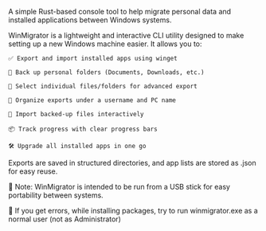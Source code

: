 A simple Rust-based console tool to help migrate personal data and installed applications between Windows systems.

WinMigrator is a lightweight and interactive CLI utility designed to make setting up a new Windows machine easier. It allows you to:

    ✅ Export and import installed apps using winget

    📁 Back up personal folders (Documents, Downloads, etc.)

    🎯 Select individual files/folders for advanced export

    💾 Organize exports under a username and PC name

    🔁 Import backed-up files interactively

    📦 Track progress with clear progress bars

    🛠 Upgrade all installed apps in one go

Exports are saved in structured directories, and app lists are stored as .json for easy reuse.

🧰 Note: WinMigrator is intended to be run from a USB stick for easy portability between systems.

🧰 If you get errors, while installing packages, try to run winmigrator.exe as a normal user (not as Administrator)
